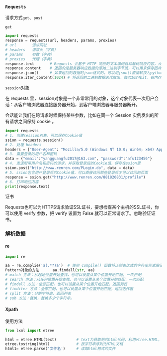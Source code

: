 ### `Requests`

请求方式`get`、`post`

`get`

```python
import requests
response = requests(url, headers, params, proxies)
# url 		请求网址
# headers	请求头（字典）
# params	参数（字典）
# proxies	代理（字典）
response.text		# Requests 会基于 HTTP 响应的文本编码自动解码响应内容，大多数 Unicode 字符集都能被无							缝地解码。
response.content	# 返回的是服务器响应数据的原始二进制字节流，可以用来保存图片等二进制文件。
response.json()		# 如果返回的数据时json格式的，可以用json()直接转换为python类型
response.iter_content(1024)	# 将返回的二进制数据迭代取出，每次1024bit。省内存
```

`session`对象

在 requests 里，session对象是一个非常常用的对象，这个对象代表一次用户会话：从客户端浏览器连接服务器开始，到客户端浏览器与服务器断开。

会话能让我们在跨请求时候保持某些参数，比如在同一个 Session 实例发出的所有请求之间保持 cookie 。   

```python
import requests
# 1. 创建session对象，可以保存Cookie值
ssion = requests.session()
# 2. 处理 headers
headers = {"User-Agent": "Mozilla/5.0 (Windows NT 10.0; Win64; x64) AppleWebKit/537.36 (KHTML, like Gecko) Chrome/54.0.2840.99 Safari/537.36"}
# 3. 需要登录的用户名和密码
data = {"email":"yangguangfu2017@163.com", "password":"afu123456"}
# 4. 发送附带用户名和密码的请求，并获取登录后的Cookie值，保存在ssion里
ssion.post("http://www.renren.com/PLogin.do", data = data)
# 5. ssion包含用户登录后的Cookie值，可以直接访问那些登录后才可以访问的页面
response = ssion.get("http://www.renren.com/881820831/profile")
# 6. 打印响应内容
print(response.text)
```

证书

Requests也可以为HTTPS请求验证SSL证书，要想检查某个主机的SSL证书，你可以使用 verify 参数，把 verify 设置为 False 就可以正常请求了。忽略验证证书。

### 解析数据

#### re

```python
import re

aa = re.complie('a(.*?)a')	# 使用 compile() 函数将正则表达式的字符串形式编译为一个 Pattern 对象
Pattern对象的方法      aa.findall(str, aa)
# match 方法：从起始位置开始查找，也可以设置从某个位置开始匹配，一次匹配
# search 方法：从任何位置开始查找，也可以设置从某个位置开始匹配，一次匹配
# findall 方法：全部匹配，也可以设置从某个位置开始匹配，返回列表
# finditer 方法：全部匹配，也可以设置从某个位置开始匹配，返回迭代器
# split 方法：分割字符串，返回列表
# sub 方法：替换，替换多少个字符串。

```

#### Xpath

使用方法

```python
from lxml import etree

html = etree.HTML(text)			# text为获取到的html代码，利用etree.HTML，将字符串解析为HTML文档
etree.tostring(html)			# 按字符串序列化HTML文档
html1= etree.parse('文件名')	  # 读取html格式的文件
```




